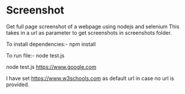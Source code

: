 # Screenshot
Get full page screenshot of a webpage using nodejs and selenium
This takes in a url as parameter to get screenshots in screenshots folder.

To install dependencies:-
npm install

To run file:-
node test.js <url>
  
node test.js https://www.google.com

I have set https://www.w3schools.com as default url in case no url is provided.
